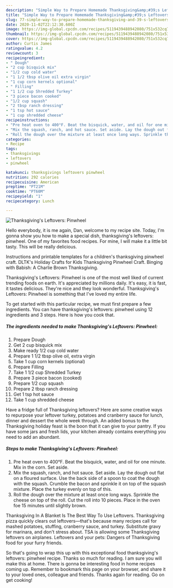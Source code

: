 ```yaml
---
description: "Simple Way to Prepare Homemade Thanksgiving&amp;#39;s Leftovers: Pinwheel"
title: "Simple Way to Prepare Homemade Thanksgiving&amp;#39;s Leftovers: Pinwheel"
slug: 77-simple-way-to-prepare-homemade-thanksgiving-and-39-s-leftovers-pinwheel
date: 2020-11-02T22:12:30.600Z
image: https://img-global.cpcdn.com/recipes/5119439488942080/751x532cq70/thanksgivings-leftovers-pinwheel-recipe-main-photo.jpg
thumbnail: https://img-global.cpcdn.com/recipes/5119439488942080/751x532cq70/thanksgivings-leftovers-pinwheel-recipe-main-photo.jpg
cover: https://img-global.cpcdn.com/recipes/5119439488942080/751x532cq70/thanksgivings-leftovers-pinwheel-recipe-main-photo.jpg
author: Curtis James
ratingvalue: 4.2
reviewcount: 3
recipeingredient:
- " Dough"
- "2 cup bisquick mix"
- "1/2 cup cold water"
- "1 1/2 tbsp olive oil extra virgin"
- "1 cup corn kernels optional"
- " Filling"
- "1 1/2 cup Shredded Turkey"
- "3 piece bacon cooked"
- "1/2 cup squash"
- "2 tbsp ranch dressing"
- "1 tsp hot sauce"
- "1 cup shredded cheese"
recipeinstructions:
- "Pre heat oven to 400°F. Beat the bisquick, water, and oil for one minute. Mix in the corn. Set aside."
- "Mix the squash, ranch, and hot sauce. Set aside. Lay the dough out flat on a floured surface. Use the back side of a spoon to coat the dough with the squash. Crumble the bacon and sprinkle it on top of the squash mixture. Place the turkey evenly on top of this."
- "Roll the dough over the mixture at least once long ways. Sprinkle the cheese on top of the roll. Cut the roll into 10 pieces. Place in the oven foe 15 minutes until slightly brown."
categories:
- Recipe
tags:
- thanksgivings
- leftovers
- pinwheel

katakunci: thanksgivings leftovers pinwheel 
nutrition: 292 calories
recipecuisine: American
preptime: "PT21M"
cooktime: "PT60M"
recipeyield: "1"
recipecategory: Lunch

---
```



![Thanksgiving&#39;s Leftovers: Pinwheel](https://img-global.cpcdn.com/recipes/5119439488942080/751x532cq70/thanksgivings-leftovers-pinwheel-recipe-main-photo.jpg)

Hello everybody, it is me again, Dan, welcome to my recipe site. Today, I'm gonna show you how to make a special dish, thanksgiving&#39;s leftovers: pinwheel. One of my favorites food recipes. For mine, I will make it a little bit tasty. This will be really delicious.

Instructions and printable templates for a children&#39;s thanksgiving pinwheel craft. DLTK&#39;s Holiday Crafts for Kids Thanksgiving Pinwheel Craft. Binging with Babish: A Charlie Brown Thanksgiving.

Thanksgiving&#39;s Leftovers: Pinwheel is one of the most well liked of current trending foods on earth. It's appreciated by millions daily. It's easy, it is fast, it tastes delicious. They're nice and they look wonderful. Thanksgiving&#39;s Leftovers: Pinwheel is something that I've loved my entire life.


To get started with this particular recipe, we must first prepare a few ingredients. You can have thanksgiving&#39;s leftovers: pinwheel using 12 ingredients and 3 steps. Here is how you cook that.

<!--inarticleads1-->

##### The ingredients needed to make Thanksgiving&#39;s Leftovers: Pinwheel:

1. Prepare  Dough
1. Get 2 cup bisquick mix
1. Make ready 1/2 cup cold water
1. Prepare 1 1/2 tbsp olive oil, extra virgin
1. Take 1 cup corn kernels (optional)
1. Prepare  Filling
1. Take 1 1/2 cup Shredded Turkey
1. Prepare 3 piece bacon (cooked)
1. Prepare 1/2 cup squash
1. Prepare 2 tbsp ranch dressing
1. Get 1 tsp hot sauce
1. Take 1 cup shredded cheese


Have a fridge full of Thanksgiving leftovers? Here are some creative ways to repurpose your leftover turkey, potatoes and cranberry sauce for lunch, dinner and dessert the whole week through. An added bonus to the Thanksgiving holiday feast is the boon that it can give to your pantry. If you have some jars and fresh lids, your kitchen already contains everything you need to add an abundant. 

<!--inarticleads2-->

##### Steps to make Thanksgiving&#39;s Leftovers: Pinwheel:

1. Pre heat oven to 400°F. Beat the bisquick, water, and oil for one minute. Mix in the corn. Set aside.
1. Mix the squash, ranch, and hot sauce. Set aside. Lay the dough out flat on a floured surface. Use the back side of a spoon to coat the dough with the squash. Crumble the bacon and sprinkle it on top of the squash mixture. Place the turkey evenly on top of this.
1. Roll the dough over the mixture at least once long ways. Sprinkle the cheese on top of the roll. Cut the roll into 10 pieces. Place in the oven foe 15 minutes until slightly brown.


Thanksgiving In A Blanket Is The Best Way To Use Leftovers. Thanksgiving pizza quickly clears out leftovers—that&#39;s because many recipes call for mashed potatoes, stuffing, cranberry sauce, and turkey. Substitute gravy for marinara, and don&#39;t stress about. TSA is allowing some Thanksgiving leftovers on airplanes. Leftovers and your pets: Dangers of Thanksgiving food for your furry friends. 

So that's going to wrap this up with this exceptional food thanksgiving&#39;s leftovers: pinwheel recipe. Thanks so much for reading. I am sure you will make this at home. There is gonna be interesting food in home recipes coming up. Remember to bookmark this page on your browser, and share it to your loved ones, colleague and friends. Thanks again for reading. Go on get cooking!
